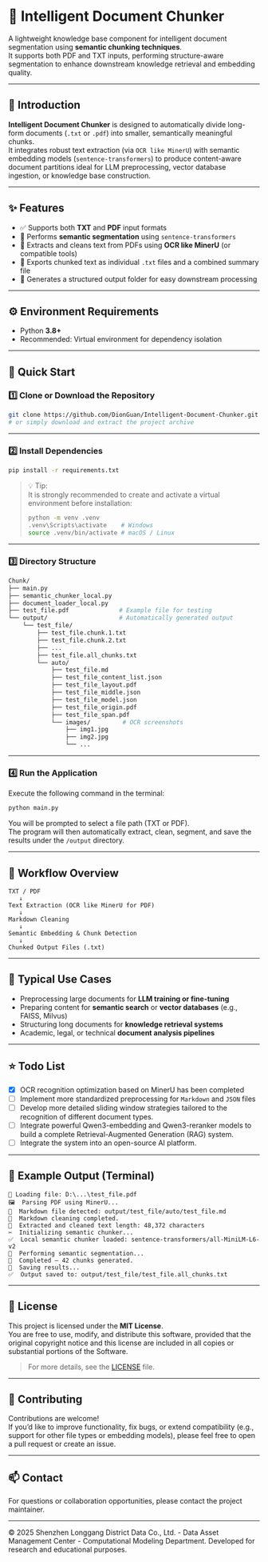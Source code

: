 # 🧩 Intelligent Document Chunker

A lightweight knowledge base component for intelligent document segmentation using **semantic chunking techniques**.  
It supports both PDF and TXT inputs, performing structure-aware segmentation to enhance downstream knowledge retrieval and embedding quality.

---

## 📘 Introduction

**Intelligent Document Chunker** is designed to automatically divide long-form documents (`.txt` or `.pdf`) into smaller, semantically meaningful chunks.  
It integrates robust text extraction (via `OCR like MinerU`) with semantic embedding models (`sentence-transformers`) to produce content-aware document partitions ideal for LLM preprocessing, vector database ingestion, or knowledge base construction.

---

## ✨ Features

- ✅ Supports both **TXT** and **PDF** input formats  
- 🧠 Performs **semantic segmentation** using `sentence-transformers`  
- 📄 Extracts and cleans text from PDFs using **OCR like MinerU** (or compatible tools)  
- 💾 Exports chunked text as individual `.txt` files and a combined summary file  
- 📂 Generates a structured output folder for easy downstream processing  

---

## ⚙️ Environment Requirements

- Python **3.8+**
- Recommended: Virtual environment for dependency isolation

---

## 🚀 Quick Start

### 1️⃣ Clone or Download the Repository

```bash
git clone https://github.com/DionGuan/Intelligent-Document-Chunker.git
# or simply download and extract the project archive
```

---

### 2️⃣ Install Dependencies

```bash
pip install -r requirements.txt
```

> 💡 Tip:  
> It is strongly recommended to create and activate a virtual environment before installation:
> ```bash
> python -m venv .venv
> .venv\Scripts\activate    # Windows
> source .venv/bin/activate # macOS / Linux
> ```

---

### 3️⃣ Directory Structure

```bash
Chunk/
├── main.py
├── semantic_chunker_local.py
├── document_loader_local.py
├── test_file.pdf              # Example file for testing
└── output/                    # Automatically generated output
    └── test_file/
        ├── test_file.chunk.1.txt
        ├── test_file.chunk.2.txt
        ├── ...
        ├── test_file.all_chunks.txt
        └── auto/
            ├── test_file.md
            ├── test_file_content_list.json
            ├── test_file_layout.pdf
            ├── test_file_middle.json
            ├── test_file_model.json
            ├── test_file_origin.pdf
            ├── test_file_span.pdf
            └── images/         # OCR screenshots
                ├── img1.jpg
                ├── img2.jpg
                └── ...
```

---

### 4️⃣ Run the Application

Execute the following command in the terminal:

```bash
python main.py
```

You will be prompted to select a file path (TXT or PDF).  
The program will then automatically extract, clean, segment, and save the results under the `/output` directory.

---

## 🧩 Workflow Overview

```
TXT / PDF
   ↓
Text Extraction (OCR like MinerU for PDF)
   ↓
Markdown Cleaning
   ↓
Semantic Embedding & Chunk Detection
   ↓
Chunked Output Files (.txt)
```

---

## 🧠 Typical Use Cases

- Preprocessing large documents for **LLM training or fine-tuning**  
- Preparing content for **semantic search** or **vector databases** (e.g., FAISS, Milvus)  
- Structuring long documents for **knowledge retrieval systems**  
- Academic, legal, or technical **document analysis pipelines**

---

## ⭐ Todo List
- [x] OCR recognition optimization based on MinerU has been completed
- [ ] Implement more standardized preprocessing for `Markdown` and `JSON` files  
- [ ] Develop more detailed sliding window strategies tailored to the recognition of different document types.
- [ ] Integrate powerful Qwen3-embedding and Qwen3-reranker models to build a complete Retrieval-Augmented Generation (RAG) system.
- [ ] Integrate the system into an open-source AI platform.

---

## 🧪 Example Output (Terminal)

```
📂 Loading file: D:\...\test_file.pdf
🖼️  Parsing PDF using MinerU...
📄  Markdown file detected: output/test_file/auto/test_file.md
🧹  Markdown cleaning completed.
📖  Extracted and cleaned text length: 48,372 characters
✂️  Initializing semantic chunker...
✅  Local semantic chunker loaded: sentence-transformers/all-MiniLM-L6-v2
🧠  Performing semantic segmentation...
🎯  Completed — 42 chunks generated.
💾  Saving results...
✅  Output saved to: output/test_file/test_file.all_chunks.txt
```

---

## 📜 License

This project is licensed under the **MIT License**.  
You are free to use, modify, and distribute this software, provided that the original copyright notice and this license are included in all copies or substantial portions of the Software.

> For more details, see the [LICENSE](./LICENSE) file.

---

## 🤝 Contributing

Contributions are welcome!  
If you’d like to improve functionality, fix bugs, or extend compatibility (e.g., support for other file types or embedding models), please feel free to open a pull request or create an issue.

---

## 📫 Contact

For questions or collaboration opportunities, please contact the project maintainer.

---

© 2025 Shenzhen Longgang District Data Co., Ltd. - Data Asset Management Center - Computational Modeling Department.
Developed for research and educational purposes.
